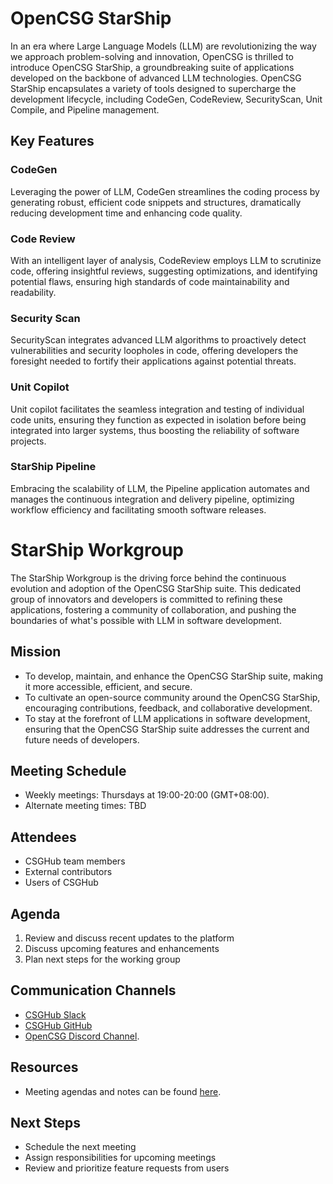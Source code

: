 # OpenCSG StarShip

In an era where Large Language Models (LLM) are revolutionizing the way we approach problem-solving and innovation, OpenCSG is thrilled to introduce OpenCSG StarShip, a groundbreaking suite of applications developed on the backbone of advanced LLM technologies. OpenCSG StarShip encapsulates a variety of tools designed to supercharge the development lifecycle, including CodeGen, CodeReview, SecurityScan, Unit Compile, and Pipeline management.

## Key Features

### CodeGen

Leveraging the power of LLM, CodeGen streamlines the coding process by generating robust, efficient code snippets and structures, dramatically reducing development time and enhancing code quality.

### Code Review

With an intelligent layer of analysis, CodeReview employs LLM to scrutinize code, offering insightful reviews, suggesting optimizations, and identifying potential flaws, ensuring high standards of code maintainability and readability.

### Security Scan

SecurityScan integrates advanced LLM algorithms to proactively detect vulnerabilities and security loopholes in code, offering developers the foresight needed to fortify their applications against potential threats.

### Unit Copilot

Unit copilot facilitates the seamless integration and testing of individual code units, ensuring they function as expected in isolation before being integrated into larger systems, thus boosting the reliability of software projects.

### StarShip Pipeline

Embracing the scalability of LLM, the Pipeline application automates and manages the continuous integration and delivery pipeline, optimizing workflow efficiency and facilitating smooth software releases.

# StarShip Workgroup

The StarShip Workgroup is the driving force behind the continuous evolution and adoption of the OpenCSG StarShip suite. This dedicated group of innovators and developers is committed to refining these applications, fostering a community of collaboration, and pushing the boundaries of what's possible with LLM in software development.

## Mission

- To develop, maintain, and enhance the OpenCSG StarShip suite, making it more accessible, efficient, and secure.
- To cultivate an open-source community around the OpenCSG StarShip, encouraging contributions, feedback, and collaborative development.
- To stay at the forefront of LLM applications in software development, ensuring that the OpenCSG StarShip suite addresses the current and future needs of developers.

## Meeting Schedule

- Weekly meetings: Thursdays at 19:00-20:00 (GMT+08:00).
- Alternate meeting times: TBD

## Attendees

- CSGHub team members
- External contributors
- Users of CSGHub

## Agenda

1. Review and discuss recent updates to the platform
2. Discuss upcoming features and enhancements
3. Plan next steps for the working group

## Communication Channels

- [CSGHub Slack](https://join.slack.com/t/opencsghq/shared_invite/zt-2fmtem7hs-s_RmMeoOIoF1qzslql2q~A)
- [CSGHub GitHub](https://github.com/OpenCSGs/csghub)
- [OpenCSG Discord Channel](https://discord.gg/bXnu4C9BkR).

## Resources

- Meeting agendas and notes can be found [here](https://github.com/OpenCSGs/community/tree/main/meetings).

## Next Steps

- Schedule the next meeting
- Assign responsibilities for upcoming meetings
- Review and prioritize feature requests from users
